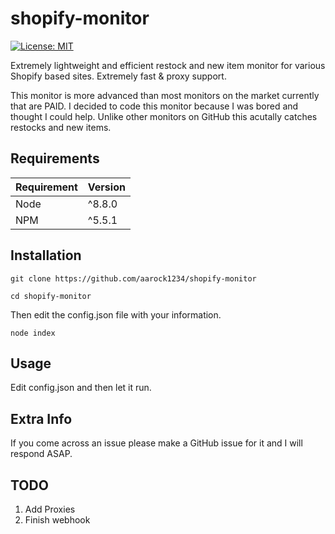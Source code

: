 # shopify-monitor
[![License: MIT](https://img.shields.io/badge/License-MIT-blue.svg)](https://opensource.org/licenses/MIT)

Extremely lightweight and efficient restock and new item monitor for various Shopify based sites. Extremely fast & proxy support.

This monitor is more advanced than most monitors on the market currently that are PAID. I decided to code this monitor because
I was bored and thought I could help. Unlike other monitors on GitHub this acutally catches restocks and new items.

## Requirements
| Requirement | Version |
| ---|---|
| Node | ^8.8.0 |
| NPM | ^5.5.1 |


## Installation

``git clone https://github.com/aarock1234/shopify-monitor``

``cd shopify-monitor``

Then edit the config.json file with your information.

``node index``


## Usage

Edit config.json and then let it run.

## Extra Info

If you come across an issue please make a GitHub issue for it and I will respond ASAP.

## TODO

1. Add Proxies
2. Finish webhook
